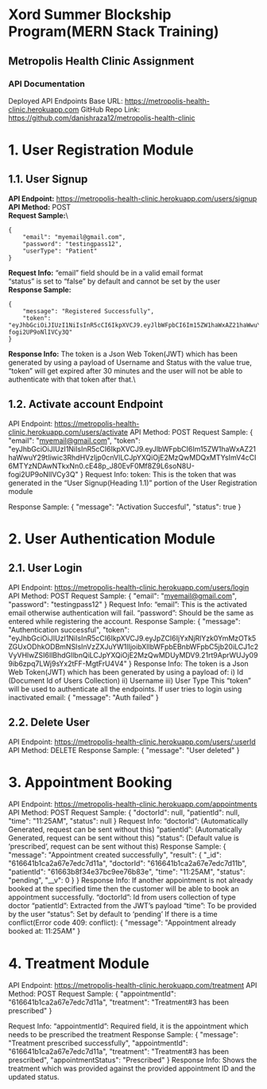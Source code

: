 # Xord Summer Blockship Program(MERN Stack Training)
## Metropolis Health Clinic Assignment ##
### API Documentation ###

Deployed API Endpoints Base URL: https://metropolis-health-clinic.herokuapp.com
GitHub Repo Link: https://github.com/danishraza12/metropolis-health-clinic
 
# 1.     User Registration Module #
## 1.1.         User Signup ##
**API Endpoint:** https://metropolis-health-clinic.herokuapp.com/users/signup \
**API Method:** POST\
**Request Sample:**\
```
{
    "email": "myemail@gmail.com",
    "password": "testingpass12",
    "userType": "Patient"
}
```
**Request Info:**
“email” field should be in a valid email format\
“status” is set to “false” by default and cannot be set by the user\
**Response Sample:**
```
{
    "message": "Registered Successfully",
    "token": "eyJhbGciOiJIUzI1NiIsInR5cCI6IkpXVCJ9.eyJlbWFpbCI6Im15ZW1haWxAZ21haWwuY29tIiwic3RhdHVzIjp0cnVlLCJpYXQiOjE2MzQwMDQxMTYsImV4cCI6MTYzNDAwNTkxNn0.cE48p_J80EvF0Mf8Z9L6soN8U-fogi2UP9oNlIVCy3Q"
}
```
**Response Info:**
The token is a Json Web Token(JWT) which has been generated by using a payload of Username and Status with the value true, “token” will get expired after 30 minutes and the user will not be able to authenticate with that token after that.\

## 1.2.         Activate account Endpoint ##
API Endpoint: https://metropolis-health-clinic.herokuapp.com/users/activate
API Method: POST
Request Sample:
{
    "email": "myemail@gmail.com",
    "token": "eyJhbGciOiJIUzI1NiIsInR5cCI6IkpXVCJ9.eyJlbWFpbCI6Im15ZW1haWxAZ21haWwuY29tIiwic3RhdHVzIjp0cnVlLCJpYXQiOjE2MzQwMDQxMTYsImV4cCI6MTYzNDAwNTkxNn0.cE48p_J80EvF0Mf8Z9L6soN8U-fogi2UP9oNlIVCy3Q"
}
Request Info:
token: This is the token that was generated in the “User Signup(Heading 1.1)” portion of the User Registration module
 
Response Sample:
{
    "message": "Activation Succesful",
    "status": true
}
 
# 2.     User Authentication Module #
## 2.1.         User Login ##
API Endpoint: https://metropolis-health-clinic.herokuapp.com/users/login
API Method: POST
Request Sample:
{
    "email": "myemail@gmail.com",
    "password": "testingpass12"
}
Request Info:
“email”: This is the activated email otherwise authentication will fail.
“password”: Should be the same as entered while registering the account.
Response Sample:
{
    "message": "Authentication successful",
    "token": "eyJhbGciOiJIUzI1NiIsInR5cCI6IkpXVCJ9.eyJpZCI6IjYxNjRlYzk0YmMzOTk5ZGUxODhkODBmNSIsInVzZXJuYW1lIjoibXllbWFpbEBnbWFpbC5jb20iLCJ1c2VyVHlwZSI6IlBhdGllbnQiLCJpYXQiOjE2MzQwMDUyMDV9.21rt9AprWUJy099ib6zpq7LWj9sYx2tFF-MgtFrU4V4"
}
Response Info:
The token is a Json Web Token(JWT) which has been generated by using a payload of:
i)                    Id (Document Id of Users Collection)
ii)                   Username
iii)                 User Type
This “token” will be used to authenticate all the endpoints.
If user tries to login using inactivated email:
{
    "message": "Auth failed"
}
 
## 2.2.         Delete User ##
API Endpoint: https://metropolis-health-clinic.herokuapp.com/users/:userId
API Method: DELETE
Response Sample:
{
    "message": "User deleted"
}
 
 
 
# 3.     Appointment Booking #
API Endpoint: https://metropolis-health-clinic.herokuapp.com/appointments
API Method: POST
Request Sample:
{
    "doctorId": null,
    "patientId": null,
    "time": "11:25AM",
    "status": null
}
Request Info:
“doctorId”: (Automatically Generated, request can be sent without this)
“patientId”: (Automatically Generated, request can be sent without this)
“status”: (Default value is ‘prescribed’, request can be sent without this)
Response Sample:
{
    "message": "Appointment created successfully",
    "result": {
        "_id": "616641b1ca2a67e7edc7d11a",
        "doctorId": "616641b1ca2a67e7edc7d11b",
        "patientId": "61663b8f34e37bc9ee76b83e",
        "time": "11:25AM",
        "status": "pending",
        "__v": 0
    }
}
Response Info:
If another appointment is not already booked at the specified time then the customer will be able to book an appointment successfully.
“doctorId”: Id from users collection of type doctor
“patientId”: Extracted from the JWT’s payload
“time”: To be provided by the user
“status”: Set by default to ‘pending’
If there is a time conflict(Error code 409: conflict):
{
    "message": "Appointment already booked at: 11:25AM"
}
 
# 4.    Treatment Module #
API Endpoint: https://metropolis-health-clinic.herokuapp.com/treatment
API Method: POST
Request Sample:
{
    "appointmentId": "616641b1ca2a67e7edc7d11a",
    "treatment": "Treatment#3 has been prescribed"
}
 
Request Info:
“appointmentId”: Required field, it is the appointment which needs to be prescribed the treatment
Response Sample:
{
    "message": "Treatment prescribed successfully",
    "appointmentId": "616641b1ca2a67e7edc7d11a",
    "treatment": "Treatment#3 has been prescribed",
    "appointmentStatus": "Prescribed"
}
Response Info:
Shows the treatment which was provided against the provided appointment ID and the updated status.
